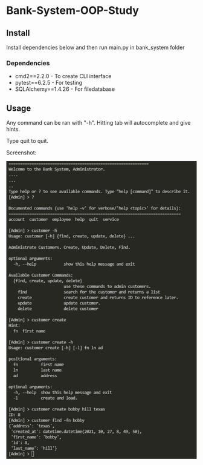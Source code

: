 # Bank-System-OOP-Study

## Install

Install dependencies below and then run main.py in bank_system folder

### Dependencies

- cmd2==2.2.0 - To create CLI interface
- pytest==6.2.5 - For testing
- SQLAlchemy==1.4.26 - For filedatabase

## Usage

Any command can be ran with "-h". Hitting tab will autocomplete and give hints.

Type quit to quit.

Screenshot:

![alt text](https://github.com/thanhdip/Bank-System-OOP-Study/blob/main/screenshots/bank_system_screenshot.png)

